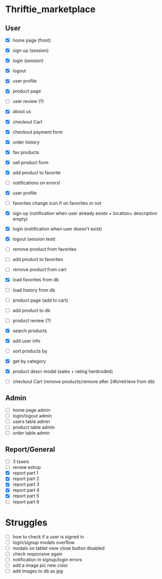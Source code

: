 # Thriftie_marketplace

## User
- [x] home page (front)
- [x] sign up (session)
- [x] login (session)
- [x] logout
- [x] user profile
- [x] product page
- [ ] user review (?)
- [x] about us
- [x] checkout Cart
- [x] checkout payment form
- [x] order history
- [x] fav products
- [x] sell product form
- [x] add product to favorite
- [ ] notifications on errors!
- [x] user profile
- [ ] favorites change icon if on favorites or not

- [x] sign up (notification when user already exists + location+ description empty)
- [x] login (notification when user doesn't exist)
- [x] logout (session test)
- [ ] remove product from favorites
- [ ] add product to favorites
- [ ] remove product from cart
- [x] load favorites from db
- [ ] load history from db
- [ ] product page (add to cart)
- [ ] add product to db
- [ ] product review (?)
- [x] search products
- [x] add user info
- [ ] sort products by
- [x] get by category
- [x] product descr modal (sales + rating hardcoded)
- [ ] checkout Cart (remove products/remove after 24h/retrieve from db)

## Admin
- [ ] home page admin
- [ ] login/logout admin
- [ ] users table admin
- [ ] product table admin
- [ ] order table admin

## Report/General
- [ ] 3 taseis
- [ ] review eshop
- [x] report part 1
- [x] report part 2
- [x] report part 3
- [x] report part 4
- [x] report part 5
- [ ] report part 6

# Struggles
- [ ] how to check if a user is signed in
- [ ] login/signup modals overflow
- [ ] modals on tablet view close button disabled
- [ ] check responsive again
- [ ] notification in signup/login errors
- [ ] add a image pic new color
- [ ] add images to db as jpg
